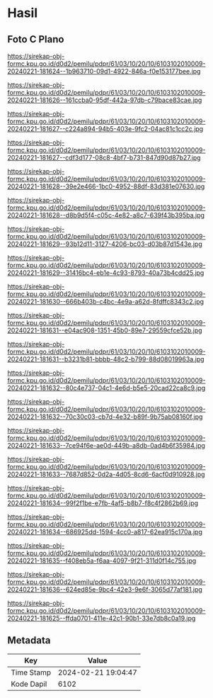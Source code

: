 # Hasil

## Foto C Plano

https://sirekap-obj-formc.kpu.go.id/d0d2/pemilu/pdpr/61/03/10/20/10/6103102010009-20240221-181624--1b963710-09d1-4922-846a-f0e153177bee.jpg

https://sirekap-obj-formc.kpu.go.id/d0d2/pemilu/pdpr/61/03/10/20/10/6103102010009-20240221-181626--161ccba0-95df-442a-97db-c79bace83cae.jpg

https://sirekap-obj-formc.kpu.go.id/d0d2/pemilu/pdpr/61/03/10/20/10/6103102010009-20240221-181627--c224a894-94b5-403e-9fc2-04ac81c1cc2c.jpg

https://sirekap-obj-formc.kpu.go.id/d0d2/pemilu/pdpr/61/03/10/20/10/6103102010009-20240221-181627--cdf3d177-08c8-4bf7-b731-847d90d87b27.jpg

https://sirekap-obj-formc.kpu.go.id/d0d2/pemilu/pdpr/61/03/10/20/10/6103102010009-20240221-181628--39e2e466-1bc0-4952-88df-83d381e07630.jpg

https://sirekap-obj-formc.kpu.go.id/d0d2/pemilu/pdpr/61/03/10/20/10/6103102010009-20240221-181628--d8b9d5f4-c05c-4e82-a8c7-639f43b395ba.jpg

https://sirekap-obj-formc.kpu.go.id/d0d2/pemilu/pdpr/61/03/10/20/10/6103102010009-20240221-181629--93b12d11-3127-4206-bc03-d03b87d1543e.jpg

https://sirekap-obj-formc.kpu.go.id/d0d2/pemilu/pdpr/61/03/10/20/10/6103102010009-20240221-181629--31416bc4-eb1e-4c93-8793-40a73b4cdd25.jpg

https://sirekap-obj-formc.kpu.go.id/d0d2/pemilu/pdpr/61/03/10/20/10/6103102010009-20240221-181630--666b403b-c4bc-4e9a-a62d-8fdffc8343c2.jpg

https://sirekap-obj-formc.kpu.go.id/d0d2/pemilu/pdpr/61/03/10/20/10/6103102010009-20240221-181631--e04ac908-1351-45b0-89e7-29559cfce52b.jpg

https://sirekap-obj-formc.kpu.go.id/d0d2/pemilu/pdpr/61/03/10/20/10/6103102010009-20240221-181631--b3231b81-bbbb-48c2-b799-88d08019963a.jpg

https://sirekap-obj-formc.kpu.go.id/d0d2/pemilu/pdpr/61/03/10/20/10/6103102010009-20240221-181632--80c4e737-04c1-4e6d-b5e5-20cad22ca8c9.jpg

https://sirekap-obj-formc.kpu.go.id/d0d2/pemilu/pdpr/61/03/10/20/10/6103102010009-20240221-181632--70c30c03-cb7d-4e32-b89f-9b75ab08160f.jpg

https://sirekap-obj-formc.kpu.go.id/d0d2/pemilu/pdpr/61/03/10/20/10/6103102010009-20240221-181633--7ce94f6e-ae0d-449b-a8db-0ad4b6f35984.jpg

https://sirekap-obj-formc.kpu.go.id/d0d2/pemilu/pdpr/61/03/10/20/10/6103102010009-20240221-181633--7687d852-0d2a-4d05-8cd6-6acf0d910928.jpg

https://sirekap-obj-formc.kpu.go.id/d0d2/pemilu/pdpr/61/03/10/20/10/6103102010009-20240221-181634--99f2f1be-e7fb-4af5-b8b7-f8c4f2862b69.jpg

https://sirekap-obj-formc.kpu.go.id/d0d2/pemilu/pdpr/61/03/10/20/10/6103102010009-20240221-181634--686925dd-1594-4cc0-a817-62ea915c170a.jpg

https://sirekap-obj-formc.kpu.go.id/d0d2/pemilu/pdpr/61/03/10/20/10/6103102010009-20240221-181635--f408eb5a-f6aa-4097-9f21-311d0f14c755.jpg

https://sirekap-obj-formc.kpu.go.id/d0d2/pemilu/pdpr/61/03/10/20/10/6103102010009-20240221-181636--624ed85e-9bc4-42e3-9e6f-3065d77af181.jpg

https://sirekap-obj-formc.kpu.go.id/d0d2/pemilu/pdpr/61/03/10/20/10/6103102010009-20240221-181625--ffda0701-411e-42c1-90b1-33e7db8c0a19.jpg


## Metadata

| Key        | Value               |
| ---------- | ------------------- |
| Time Stamp | 2024-02-21 19:04:47 |
| Kode Dapil | 6102                |



